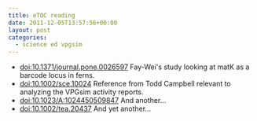 ```yaml
---
title: eTOC reading
date: 2011-12-05T13:57:56+00:00
layout: post
categories:
  - science ed vpgsim
---
```

  * [doi:10.1371/journal.pone.0026597][1] Fay-Wei's study looking at matK as a barcode locus in ferns.
  * [doi:10.1002/sce.10024][2] Reference from Todd Campbell relevant to analyzing the VPGsim activity reports.
  * [doi:10.1023/A:1024450509847][3] And another...
  * [doi:10.1002/tea.20437][4] And yet another...

[1]: http://doi.org/10.1371/journal.pone.0026597
[2]: http://doi.org/10.1002/sce.10024
[3]: http://doi.org/10.1023/A:1024450509847
[4]: http://doi.org/10.1002/tea.20437
